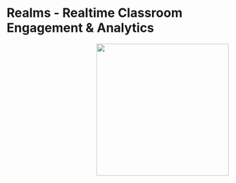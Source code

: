 # Realms - Realtime Classroom Engagement & Analytics

<img src="https://i.ibb.co/4JV69bm/image.png" style="float: right; height: 300px"/>
